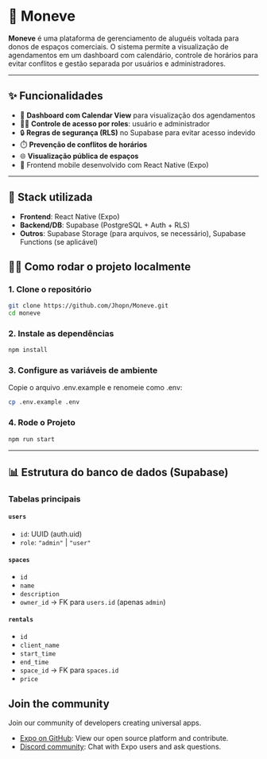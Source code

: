 # 📆 Moneve

**Moneve** é uma plataforma de gerenciamento de aluguéis voltada para donos de espaços comerciais. O sistema permite a visualização de agendamentos em um dashboard com calendário, controle de horários para evitar conflitos e gestão separada por usuários e administradores.

---

## ✨ Funcionalidades

- 📅 **Dashboard com Calendar View** para visualização dos agendamentos
- 🧑‍💼 **Controle de acesso por roles**: usuário e administrador
- 🔒 **Regras de segurança (RLS)** no Supabase para evitar acesso indevido
- ⏱️ **Prevenção de conflitos de horários**
- 🌐 **Visualização pública de espaços**
- 📱 Frontend mobile desenvolvido com React Native (Expo)

---

## 🧱 Stack utilizada

- **Frontend**: React Native (Expo)
- **Backend/DB**: Supabase (PostgreSQL + Auth + RLS)
- **Outros**: Supabase Storage (para arquivos, se necessário), Supabase Functions (se aplicável)

  
## 🧑‍💻 Como rodar o projeto localmente

### 1. Clone o repositório

```bash
git clone https://github.com/Jhopn/Moneve.git
cd moneve
```
### 2. Instale as dependências

```bash
npm install
```
### 3. Configure as variáveis de ambiente
Copie o arquivo .env.example e renomeie como .env:
```bash
cp .env.example .env
```
### 4. Rode o Projeto
```bash
npm run start
```

---

## 📊 Estrutura do banco de dados (Supabase)

### Tabelas principais

#### `users`
- `id`: UUID (auth.uid)
- `role`: `"admin"` | `"user"`

#### `spaces`
- `id`
- `name`
- `description`
- `owner_id` → FK para `users.id` (apenas `admin`)

#### `rentals`
- `id`
- `client_name`
- `start_time`
- `end_time`
- `space_id` → FK para `spaces.id`
- `price`



## Join the community

Join our community of developers creating universal apps.

- [Expo on GitHub](https://github.com/expo/expo): View our open source platform and contribute.
- [Discord community](https://chat.expo.dev): Chat with Expo users and ask questions.
